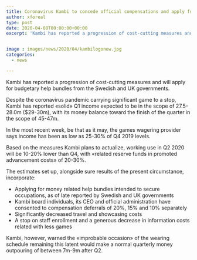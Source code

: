 ```yaml
---
title: Coronavirus Kambi to concede official compensations and apply for government support
author: xforeal 
type: post
date: 2020-04-08T00:00:00+00:00
excerpt: 'Kambi has reported a progression of cost-cutting measures and will apply for money related help bundles from the Swedish and UK governments '


image : images/news/2020/04/kambilogonew.jpg
categories:
  - news

---
```

Kambi has reported a progression of cost-cutting measures and will apply for budgetary help bundles from the Swedish and UK governments. 

Despite the coronavirus pandemic carrying significant game to a stop, Kambi has reported &#171;solid&#187; Q1 income expected to be in the scope of 27.5-28.0m ($29-30m), with its money balance toward the finish of the quarter in the scope of 45-47m. 

In the most recent week, be that as it may, the games wagering provider says income has been as low as 25-30&percnt; of Q4 2019 levels. 

Based on the measures Kambi plans to actualize, working use in Q2 2020 will be 10-20&percnt; lower than Q4, with &#171;related reserve funds in promoted advancement costs&#187; of 20-30&percnt;. 

The estimates set up, alongside sure results of the present circumstance, incorporate: 

  * Applying for money related help bundles intended to secure occupations, as of late reported by Swedish and UK governments 
  * Kambi board individuals, its CEO and official administration have consented to compensation deferrals of 20&percnt;, 15&percnt; and 10&percnt; separately 
  * Significantly decreased travel and showcasing costs 
  * A stop on staff enrollment and a generous decrease in information costs related with less games 

Kambi, however, warned the &#171;improbable occasion&#187; of the wearing schedule remaining this latent would make a normal quarterly money outpouring of between 7m-9m after Q2.